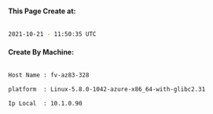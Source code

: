 
   
#### This Page Create at:

```bash

2021-10-21 - 11:50:35 UTC

```

#### Create By Machine:

```bash

Host Name : fv-az83-328

platform  : Linux-5.8.0-1042-azure-x86_64-with-glibc2.31

Ip Local  : 10.1.0.90

```

